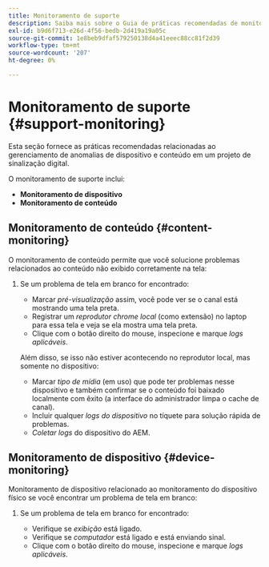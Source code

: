 ```yaml
---
title: Monitoramento de suporte
description: Saiba mais sobre o Guia de práticas recomendadas de monitoramento de suporte do AEM Screens.
exl-id: b9d6f713-e26d-4f56-bedb-2d419a19a05c
source-git-commit: 1e8beb9dfaf579250138d4a41eeec88cc81f2d39
workflow-type: tm+mt
source-wordcount: '207'
ht-degree: 0%

---
```


# Monitoramento de suporte {#support-monitoring}

Esta seção fornece as práticas recomendadas relacionadas ao gerenciamento de anomalias de dispositivo e conteúdo em um projeto de sinalização digital.

O monitoramento de suporte inclui:

* **Monitoramento de dispositivo**
* **Monitoramento de conteúdo**

## Monitoramento de conteúdo {#content-monitoring}

O monitoramento de conteúdo permite que você solucione problemas relacionados ao conteúdo não exibido corretamente na tela:

1. Se um problema de tela em branco for encontrado:

   * Marcar *pré-visualização* assim, você pode ver se o canal está mostrando uma tela preta.
   * Registrar um *reprodutor chrome local* (como extensão) no laptop para essa tela e veja se ela mostra uma tela preta.
   * Clique com o botão direito do mouse, inspecione e marque *logs aplicáveis*.

   Além disso, se isso não estiver acontecendo no reprodutor local, mas somente no dispositivo:

   * Marcar *tipo de mídia* (em uso) que pode ter problemas nesse dispositivo e também confirmar se o conteúdo foi baixado localmente com êxito (a interface do administrador limpa o cache de canal).
   * Incluir qualquer *logs do dispositivo* no tíquete para solução rápida de problemas.
   * *Coletar logs* do dispositivo do AEM.

## Monitoramento de dispositivo {#device-monitoring}

Monitoramento de dispositivo relacionado ao monitoramento do dispositivo físico se você encontrar um problema de tela em branco:

1. Se um problema de tela em branco for encontrado:

   * Verifique se *exibição* está ligado.
   * Verifique se *computador* está ligado e está enviando sinal.
   * Clique com o botão direito do mouse, inspecione e marque *logs aplicáveis*.

